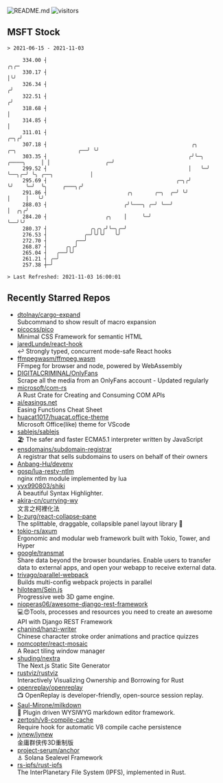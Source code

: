 ![README.md](https://github.com/Gerhut/Gerhut/workflows/README.md/badge.svg)
![visitors](https://visitors.vercel.app/Gerhut/Gerhut?token=8cf69d1f6813d272ef062726b6070c9be4ff72038cfe5a7ded7384a8da65d866)

## MSFT Stock

```
> 2021-06-15 - 2021-11-03

     334.00 ┤                                                                                               ╭╮╭─ 
     330.17 ┤                                                                                               │╰╯  
     326.34 ┤                                                                                              ╭╯    
     322.51 ┤                                                                                             ╭╯     
     318.68 ┤                                                                                             │      
     314.85 ┤                                                                                             │      
     311.01 ┤                                                                                         ╭─╮╭╯      
     307.18 ┤                                               ╭╮              ╭─╮                    ╭──╯ ╰╯       
     303.35 ┤                                              ╭╯╰─╮ ╭────╮     │ │                  ╭─╯             
     299.52 ┤                                              │   ╰─╯    ╰──╮╭─╯ ╰╮ ╭──╮            │               
     295.69 ┤                                          ╭─╮╭╯             ╰╯    ╰─╯  ╰╮     ╭───╮╭╯               
     291.86 ┤                          ╭╮       ╭─╮  ╭─╯ ╰╯                          │     │   ╰╯                
     288.03 ┤                         ╭╯╰───╮ ╭─╯ ╰──╯                               │  ╭╮╭╯                     
     284.20 ┤                   ╭╮    │     ╰─╯                                      ╰──╯╰╯                      
     280.37 ┤              ╭╮╭╮╭╯╰─╮╭─╯                                                                          
     276.53 ┤            ╭─╯╰╯╰╯   ╰╯                                                                            
     272.70 ┤         ╭──╯                                                                                       
     268.87 ┤      ╭╮╭╯                                                                                          
     265.04 ┤   ╭──╯╰╯                                                                                           
     261.21 ┤ ╭─╯                                                                                                
     257.38 ┼─╯                                                                                                  

> Last Refreshed: 2021-11-03 16:00:01
```

## Recently Starred Repos

- [dtolnay/cargo-expand](https://github.com/dtolnay/cargo-expand)  
  Subcommand to show result of macro expansion
- [picocss/pico](https://github.com/picocss/pico)  
  Minimal CSS Framework for semantic HTML
- [jaredLunde/react-hook](https://github.com/jaredLunde/react-hook)  
  ↩ Strongly typed, concurrent mode-safe React hooks
- [ffmpegwasm/ffmpeg.wasm](https://github.com/ffmpegwasm/ffmpeg.wasm)  
  FFmpeg for browser and node, powered by WebAssembly
- [DIGITALCRIMINAL/OnlyFans](https://github.com/DIGITALCRIMINAL/OnlyFans)  
  Scrape all the media from an OnlyFans account - Updated regularly
- [microsoft/com-rs](https://github.com/microsoft/com-rs)  
  A Rust Crate for Creating and Consuming COM APIs
- [ai/easings.net](https://github.com/ai/easings.net)  
  Easing Functions Cheat Sheet
- [huacat1017/huacat.office-theme](https://github.com/huacat1017/huacat.office-theme)  
  Microsoft Office(like) theme for VScode
- [sablejs/sablejs](https://github.com/sablejs/sablejs)  
  🏖️ The safer and faster ECMA5.1 interpreter written by JavaScript
- [ensdomains/subdomain-registrar](https://github.com/ensdomains/subdomain-registrar)  
  A registrar that sells subdomains to users on behalf of their owners
- [Anbang-Hu/devenv](https://github.com/Anbang-Hu/devenv)  
- [gosp/lua-resty-ntlm](https://github.com/gosp/lua-resty-ntlm)  
  nginx ntlm module implemented by lua
- [yyx990803/shiki](https://github.com/yyx990803/shiki)  
  A beautiful Syntax Highlighter.
- [akira-cn/currying-wy](https://github.com/akira-cn/currying-wy)  
  文言之柯裡化法
- [b-zurg/react-collapse-pane](https://github.com/b-zurg/react-collapse-pane)  
  The splittable, draggable, collapsible panel layout library 🎉
- [tokio-rs/axum](https://github.com/tokio-rs/axum)  
  Ergonomic and modular web framework built with Tokio, Tower, and Hyper
- [google/transmat](https://github.com/google/transmat)  
  Share data beyond the browser boundaries. Enable users to transfer data to external apps, and open your webapp to receive external data.
- [trivago/parallel-webpack](https://github.com/trivago/parallel-webpack)  
  Builds multi-config webpack projects in parallel
- [hiloteam/Sein.js](https://github.com/hiloteam/Sein.js)  
  Progressive web 3D game engine.
- [nioperas06/awesome-django-rest-framework](https://github.com/nioperas06/awesome-django-rest-framework)  
   💻😍Tools, processes and resources you need to create an awesome API with Django REST Framework
- [chanind/hanzi-writer](https://github.com/chanind/hanzi-writer)  
  Chinese character stroke order animations and practice quizzes
- [nomcopter/react-mosaic](https://github.com/nomcopter/react-mosaic)  
  A React tiling window manager
- [shuding/nextra](https://github.com/shuding/nextra)  
  The Next.js Static Site Generator
- [rustviz/rustviz](https://github.com/rustviz/rustviz)  
  Interactively Visualizing Ownership and Borrowing for Rust
- [openreplay/openreplay](https://github.com/openreplay/openreplay)  
  :tv: OpenReplay is developer-friendly, open-source session replay.
- [Saul-Mirone/milkdown](https://github.com/Saul-Mirone/milkdown)  
  🍼 Plugin driven WYSIWYG  markdown editor framework.
- [zertosh/v8-compile-cache](https://github.com/zertosh/v8-compile-cache)  
  Require hook for automatic V8 compile cache persistence
- [jynew/jynew](https://github.com/jynew/jynew)  
  金庸群侠传3D重制版
- [project-serum/anchor](https://github.com/project-serum/anchor)  
  ⚓ Solana Sealevel Framework
- [rs-ipfs/rust-ipfs](https://github.com/rs-ipfs/rust-ipfs)  
  The InterPlanetary File System (IPFS), implemented in Rust.
